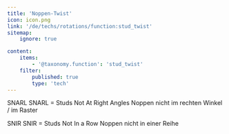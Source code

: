 ```yaml
---
title: 'Noppen-Twist'
icon: icon.png
link: '/de/techs/rotations/function:stud_twist'
sitemap:
    ignore: true

content:
    items: 
        - '@taxonomy.function': 'stud_twist'
    filter:
        published: true
        type: 'tech' 
---
```

SNARL
SNARL = Studs Not At Right Angles
Noppen nicht im rechten Winkel / im Raster

SNIR
SNIR = Studs Not In a Row
Noppen nicht in einer Reihe